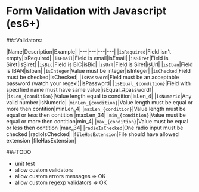 # Form Validation with Javascript (es6+)

###Validators:

|Name|Description|Example|
|---|---|---|---|
|`isRequired`|Field isn't empty|isRequired|
|`isEmail`|Field is email|isEmail|
|`isSiret`|Field is Siret|isSiret|
|`isBic`|Field is BIC|isBic|
|`isUrl`|Field is Siret|isUrl|
|`isIban`|Field is IBAN|isIban|
|`isInteger`|Value must be integer|isInteger|
|`isChecked`|Field must be checked|isChecked|
|`isPassword`|Field must be an acceptable password (watch your regex!)|isPassword|
|`isEqual_{condition}`|Field with specified name must have same value|isEqual_#password1|
|`isLen_{condition}`|Value length equal to condition|isLen_4|
|`isNumeric`|Any valid number|isNumeric|
|`minLen_{condition}`|Value length must be equal or more then contition|minLen_4|
|`maxLen_{condition}`|Value length must be equal or less then contition |maxLen_34|
|`min_{condition}`|Value must be equal or more then contition|min_4|
|`max_{condition}`|Value must be equal or less then contition |max_34|
|`radioIsChecked`|One radio input must be checked |radioIsChecked|
|`fileHasExtension`|File should have allowed extension |fileHasExtension|

###TODO
 - unit test
 - allow custom validators
 - allow custom errors messages => OK
 - allow custom regexp validators => OK